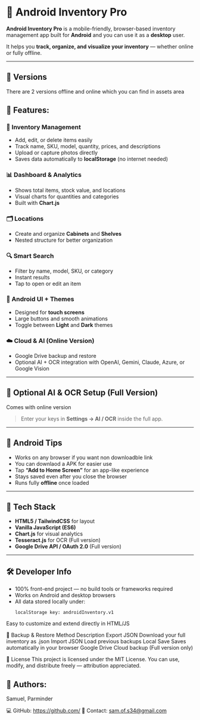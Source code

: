 # 📱 Android Inventory Pro

**Android Inventory Pro** is a mobile-friendly, browser-based inventory management app built for **Android** and you can use it as a **desktop** user.

It helps you **track, organize, and visualize your inventory** — whether online or fully offline.

---

## 🔗 Versions
There are 2 versions offline and online which you can find in assets area


## 🚀 Features:

### 🧩 Inventory Management
- Add, edit, or delete items easily  
- Track name, SKU, model, quantity, prices, and descriptions  
- Upload or capture photos directly  
- Saves data automatically to **localStorage** (no internet needed)

### 📊 Dashboard & Analytics
- Shows total items, stock value, and locations  
- Visual charts for quantities and categories  
- Built with **Chart.js**

### 🗂️ Locations
- Create and organize **Cabinets** and **Shelves**  
- Nested structure for better organization  

### 🔍 Smart Search
- Filter by name, model, SKU, or category  
- Instant results  
- Tap to open or edit an item  

### 🎨 Android UI + Themes
- Designed for **touch screens**  
- Large buttons and smooth animations  
- Toggle between **Light** and **Dark** themes  

### ☁️ Cloud & AI (Online Version)
- Google Drive backup and restore  
- Optional AI + OCR integration with OpenAI, Gemini, Claude, Azure, or Google Vision  

---

## 🧠 Optional AI & OCR Setup (Full Version)
Comes with online version

> Enter your keys in **Settings → AI / OCR** inside the full app.

---

## 📲 Android Tips

- Works on any browser if you want non downloadble link
- You can downlaod a APK for easier use
- Tap **“Add to Home Screen”** for an app-like experience  
- Stays saved even after you close the browser  
- Runs fully **offline** once loaded  

---

## 🧰 Tech Stack

- **HTML5 / TailwindCSS** for layout  
- **Vanilla JavaScript (ES6)**  
- **Chart.js** for visual analytics  
- **Tesseract.js** for OCR (Full version)  
- **Google Drive API / OAuth 2.0** (Full version)

---

## 🛠️ Developer Info

- 100% front-end project — no build tools or frameworks required  
- Works on Android and desktop browsers  
- All data stored locally under:  
  ```text
  localStorage key: androidInventory.v1
Easy to customize and extend directly in HTML/JS

💾 Backup & Restore
Method	Description
Export JSON	Download your full inventory as .json
Import JSON	Load previous backups
Local Save	Saves automatically in your browser
Google Drive	Cloud backup (Full version only)

📝 License
This project is licensed under the MIT License.
You can use, modify, and distribute freely — attribution appreciated.

  
## 👤 Authors:
Samuel, Parminder
  

💻 GitHub: [https://github.com/<your-username>](https://github.com/SamS34)
📧 Contact: sam.of.s34@gmail.com
